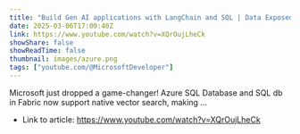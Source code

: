 ```yaml
---
title: "Build Gen AI applications with LangChain and SQL | Data Exposed"
date: 2025-03-06T17:00:40Z
link: https://www.youtube.com/watch?v=XQrOujLheCk
showShare: false
showReadTime: false
thumbnail: images/azure.png
tags: ["youtube.com/@MicrosoftDeveloper"]
---
```

Microsoft just dropped a game-changer! Azure SQL Database and SQL db in Fabric now support native vector search, making ...

- Link to article: https://www.youtube.com/watch?v=XQrOujLheCk